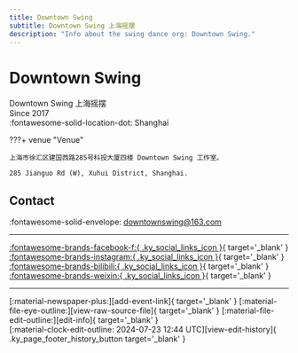 ```yaml
---
title: Downtown Swing
subtitle: Downtown Swing 上海摇摆
description: "Info about the swing dance org: Downtown Swing."
---
```


# Downtown Swing

Downtown Swing 上海摇摆  
Since 2017  
:fontawesome-solid-location-dot: Shanghai  


???+ venue "Venue"

    上海市徐汇区建国西路285号科投大厦四楼 Downtown Swing 工作室。  
      
    285 Jianguo Rd (W), Xuhui District, Shanghai.  

## Contact

:fontawesome-solid-envelope: <downtownswing@163.com>  

---

 [:fontawesome-brands-facebook-f:{ .ky_social_links_icon }](https://www.facebook.com/profile.php?id=100069941023442){ target='_blank' } [:fontawesome-brands-instagram:{ .ky_social_links_icon }](https://instagram.com/downtown.swing3){ target='_blank' } [:fontawesome-brands-bilibili:{ .ky_social_links_icon }](https://space.bilibili.com/403909981){ target='_blank' } [:fontawesome-brands-weixin:{ .ky_social_links_icon }](https://mp.weixin.qq.com/s/95w5zY337iI0eMZ-6qaO0w){ target='_blank' }

---

<div class="ky_page_footer" markdown>
<div class="ky_page_footer_trailing" markdown="span">
[:material-newspaper-plus:][add-event-link]{ target='_blank' }
[:material-file-eye-outline:][view-raw-source-file]{ target='_blank' }
[:material-file-edit-outline:][edit-info]{ target='_blank' }
</div>
<div class="ky_page_footer_leading" markdown="span">
[:material-clock-edit-outline: 2024-07-23 12:44 UTC][view-edit-history]{ .ky_page_footer_history_button target='_blank' }
</div>
</div>

[add-event-link]: https://github.com/swingdance/events/issues/new?assignees=&labels=add+event&projects=&template=02-add_entity.yml&title=%5Bcn%5D%20%3CName%3E&region=cn&province=Shanghai&city=Shanghai&org_id=downtown-swing "Add Event"
[view-raw-source-file]: https://github.com/swingdance/orgs/blob/main/cn/downtown-swing.json "View Raw Source File"
[edit-info]: https://github.com/swingdance/orgs/issues/new?assignees=&labels=update+org&projects=&template=03-update_entity.yml&title=%5Bcn%5D%20Downtown%20Swing&region=cn&id=downtown-swing&name=Downtown%20Swing "Edit Info"

[view-edit-history]: https://github.com/swingdance/orgs/commits/main/cn/downtown-swing.json "View Edit History"
